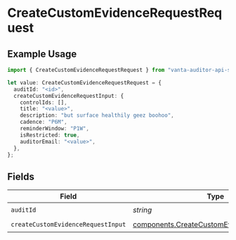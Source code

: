 # CreateCustomEvidenceRequestRequest

## Example Usage

```typescript
import { CreateCustomEvidenceRequestRequest } from "vanta-auditor-api-sdk/models/operations";

let value: CreateCustomEvidenceRequestRequest = {
  auditId: "<id>",
  createCustomEvidenceRequestInput: {
    controlIds: [],
    title: "<value>",
    description: "but surface healthily geez boohoo",
    cadence: "P6M",
    reminderWindow: "P1W",
    isRestricted: true,
    auditorEmail: "<value>",
  },
};
```

## Fields

| Field                                                                                                      | Type                                                                                                       | Required                                                                                                   | Description                                                                                                |
| ---------------------------------------------------------------------------------------------------------- | ---------------------------------------------------------------------------------------------------------- | ---------------------------------------------------------------------------------------------------------- | ---------------------------------------------------------------------------------------------------------- |
| `auditId`                                                                                                  | *string*                                                                                                   | :heavy_check_mark:                                                                                         | N/A                                                                                                        |
| `createCustomEvidenceRequestInput`                                                                         | [components.CreateCustomEvidenceRequestInput](../../models/components/createcustomevidencerequestinput.md) | :heavy_check_mark:                                                                                         | N/A                                                                                                        |